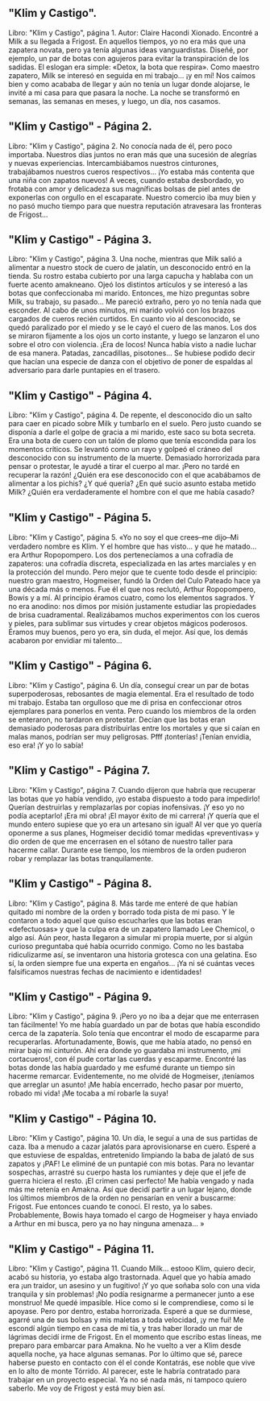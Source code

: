 ## "Klim y Castigo".
Libro: "Klim y Castigo", página 1.
Autor: Claire Hacondi Xionado.
Encontré a Milk a su llegada a Frigost. En aquellos tiempos, yo no era más que una zapatera novata, pero ya tenía algunas ideas vanguardistas. Diseñé, por ejemplo, un par de botas con agujeros para evitar la transpiración de los sadidas. El eslogan era simple: «Detox, la bota que respira».
Como maestro zapatero, Milk se interesó en seguida en mi trabajo... ¡y en mí! Nos caímos bien y como acababa de llegar y aún no tenía un lugar donde alojarse, le invité a mi casa para que pasara la noche. La noche se transformó en semanas, las semanas en meses,  y luego, un día, nos casamos.

## "Klim y Castigo" - Página 2.
Libro: "Klim y Castigo", página 2.
No conocía nada de él, pero poco importaba. Nuestros días juntos no eran más que una sucesión de alegrías y nuevas experiencias. Intercambiábamos nuestros cinturones, trabajábamos nuestros cueros respectivos... ¡Yo estaba más contenta que una niña con zapatos nuevos!
A veces, cuando estaba desbordado, yo frotaba con amor y delicadeza sus magníficas bolsas de piel antes de exponerlas con orgullo en el escaparate. Nuestro comercio iba muy bien y no pasó mucho tiempo para que nuestra reputación atravesara las fronteras de Frigost...

## "Klim y Castigo" - Página 3.
Libro: "Klim y Castigo", página 3.
Una noche, mientras que Milk salió a alimentar a nuestro stock de cuero de jalatín, un desconocido entró en la tienda. Su rostro estaba cubierto por una larga capucha y hablaba con un fuerte acento amakneano. Ojeó los distintos artículos y se interesó a las botas que confeccionaba mi marido. Entonces, me hizo preguntas sobre Milk, su trabajo, su pasado...
Me pareció extraño, pero yo no tenía nada que esconder. Al cabo de unos minutos, mi marido volvió con los brazos cargados de cueros recién curtidos. En cuanto vio al desconocido, se quedó paralizado por el miedo y se le cayó el cuero de las manos. Los dos se miraron fijamente a los ojos un corto instante, y luego se lanzaron el uno sobre el otro con violencia. ¡Era de locos! Nunca había visto a nadie luchar de esa manera. Patadas, zancadillas, pisotones... Se hubiese podido decir que hacían una especie de danza con el objetivo de poner de espaldas al adversario para darle puntapies en el trasero.

## "Klim y Castigo" - Página 4.
Libro: "Klim y Castigo", página 4.
De repente, el desconocido dio un salto para caer en picado sobre Milk y tumbarlo en el suelo. Pero justo cuando se disponía a darle el golpe de gracia a mi marido, este saco su bota secreta. Era una bota de cuero con un talón de plomo que tenía escondida para los momentos críticos. Se levantó como un rayo y golpeó el cráneo del desconocido con su instrumento de la muerte. Demasiado horrorizada para pensar o protestar, le ayudé a tirar el cuerpo al mar. ¡Pero no tardé en recuperar la razón! ¿Quién era ese desconocido con el que acabábamos de alimentar a los pichis? ¿Y qué quería? ¿En qué sucio asunto estaba metido Milk? ¿Quién era verdaderamente el hombre con el que me había casado?

## "Klim y Castigo" - Página 5.
Libro: "Klim y Castigo", página 5.
«Yo no soy el que crees  ̶ me dijo ̶   Mi verdadero nombre es Klim. Y el hombre que has visto... y que he matado... era Arthur Ropopompero. Los dos pertenecíamos a una cofradía de zapateros: una cofradía discreta, especializada en las artes marciales y en la protección del mundo.
Pero mejor que te cuente todo desde el principio: nuestro gran maestro, Hogmeiser, fundó la Orden del Culo Pateado hace ya una década más o menos. Fue él el que nos reclutó, Arthur Ropopompero, Bowis y a mí. Al principio éramos cuatro, como los elementos sagrados. Y no era anodino: nos dimos por misión justamente estudiar las propiedades de brisa cuadramental. Realizábamos muchos experimentos con los cueros y pieles, para sublimar sus virtudes y crear objetos mágicos poderosos. Éramos muy buenos, pero yo era, sin duda, el mejor. Así que, los demás acabaron por envidiar mi talento...

## "Klim y Castigo" - Página 6.
Libro: "Klim y Castigo", página 6.
Un día, conseguí crear un par de botas superpoderosas, rebosantes de magia elemental. Era el resultado de todo mi trabajo. Estaba tan orgulloso que me di prisa en confeccionar otros ejemplares para ponerlos en venta. Pero cuando los miembros de la orden se enteraron, no tardaron en protestar. Decían que las botas eran demasiado poderosas para distribuirlas entre los mortales y que si caían en malas manos, podrían ser muy peligrosas. Pfff ¡tonterías! ¡Tenían envidia, eso era! ¡Y yo lo sabía!

## "Klim y Castigo" - Página 7.
Libro: "Klim y Castigo", página 7.
Cuando dijeron que habría que recuperar las botas que yo había vendido, ¡yo estaba dispuesto a todo para impedirlo! Querían destruirlas y remplazarlas por copias inofensivas. ¡Y eso yo no podía aceptarlo! ¡Era mi obra! ¡El mayor éxito de mi carrera! ¡Y quería que el mundo entero supiese que yo era un artesano sin igual! Al ver que yo quería  oponerme a sus planes, Hogmeiser decidió tomar medidas «preventivas» y dio orden de que me encerrasen en el sótano de nuestro taller para hacerme callar. Durante ese tiempo, los miembros de la orden pudıeron robar y remplazar las botas tranquilamente.

## "Klim y Castigo" - Página 8.
Libro: "Klim y Castigo", página 8.
Más tarde me enteré de que habían quitado mi nombre de la orden y borrado toda pista de mi paso. Y le contaron a todo aquel que quiso escucharles que las botas eran «defectuosas» y que la culpa era de un zapatero llamado Lee Chemicol, o algo así. Aún peor, hasta llegaron a simular mi propia muerte, por si algún curioso preguntaba qué había ocurrido conmigo. Como no les bastaba ridiculizarme así, se inventaron una historia grotesca con una gelatina. Eso sí, la orden siempre fue una experta en engaños... ¡Ya ni sé cuántas veces falsificamos nuestras fechas de nacimiento e identidades!

## "Klim y Castigo" - Página 9.
Libro: "Klim y Castigo", página 9.
¡Pero yo no iba a dejar que me enterrasen tan fácilmente! Yo me había guardado un par de botas que había escondido cerca de la zapatería. Solo tenía que encontrar el modo de escaparme para recuperarlas. Afortunadamente, Bowis, que me había atado, no pensó en mirar bajo mi cinturón. Ahí era donde yo guardaba mi instrumento, ¡mi cortacueros!, con él pude cortar las cuerdas y escaparme. Encontré las botas donde las había guardado y me esfumé durante un tiempo sin hacerme remarcar. Evidentemente, no me olvidé de Hogmeiser, ¡teníamos que arreglar un asunto! ¡Me había encerrado, hecho pasar por muerto, robado mi vida! ¡Me tocaba a mí robarle la suya!

## "Klim y Castigo" - Página 10.
Libro: "Klim y Castigo", página 10.
Un día, le seguí a una de sus partidas de caza. Iba a menudo a cazar jalatós para aprovisionarse en cuero. Esperé a que estuviese de espaldas, entretenido limpiando la baba de jalató de sus zapatos y ¡PAF! Le eliminé de un puntapié con mis botas. Para no levantar sospechas, arrastré su cuerpo hasta los rumiantes y deje que el jefe de guerra hiciera el resto. ¡El crimen casi perfecto! Me había vengado y nada más me retenía en Amakna. Así que decidí partir a un lugar lejano, donde los últimos miembros de la orden no pensarían en venir a buscarme: Frigost. Fue entonces cuando te conocí. El resto, ya lo sabes. Probablemente, Bowis haya tomado el cargo de Hogmeiser y haya enviado a Arthur en mi busca, pero ya no hay ninguna amenaza... »

## "Klim y Castigo" - Página 11.
Libro: "Klim y Castigo", página 11.
Cuando Milk... estooo Klim, quiero decir, acabó su historia, yo estaba algo trastornada. Aquel que yo había amado era ¡un traidor, un asesino y un fugitivo! ¡Y yo que soñaba solo con una vida tranquila y sin problemas! ¡No podía resignarme a permanecer junto a ese monstruo! Me quedé impasible. Hice como si le comprendiese, como si le apoyase. Pero por dentro, estaba horrorizada. Esperé a que se durmiese, agarré una de sus bolsas y mis maletas a toda velocidad, ¡y me fui! Me escondí algún tiempo en casa de mi tía, y tras haber llorado un mar de lágrimas decidí irme de Frigost.
En el momento que escribo estas líneas, me preparo para embarcar para Amakna. No he vuelto a ver a Klim desde aquella noche, ya hace algunas semanas. Por lo último que sé, parece haberse puesto en contacto con él el conde Kontatrás, ese noble que vive en lo alto de monte Tórrido. Al parecer, este le habría contratado para trabajar en un proyecto especial. Ya no sé nada más, ni tampoco quiero saberlo.
Me voy de Frigost y está muy bien así.